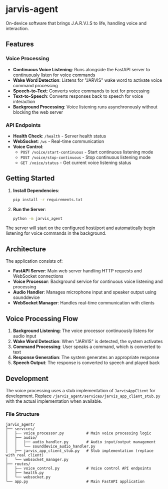 # jarvis-agent
On-device software that brings J.A.R.V.I.S to life, handling voice and interaction.

## Features

### Voice Processing
- **Continuous Voice Listening**: Runs alongside the FastAPI server to continuously listen for voice commands
- **Wake Word Detection**: Listens for "JARVIS" wake word to activate voice command processing
- **Speech-to-Text**: Converts voice commands to text for processing
- **Text-to-Speech**: Converts responses back to speech for voice interaction
- **Background Processing**: Voice listening runs asynchronously without blocking the web server

### API Endpoints
- **Health Check**: `/health` - Server health status
- **WebSocket**: `/ws` - Real-time communication
- **Voice Control**:
  - `POST /voice/start-continuous` - Start continuous listening mode
  - `POST /voice/stop-continuous` - Stop continuous listening mode
  - `GET /voice/status` - Get current voice listening status

## Getting Started

1. **Install Dependencies**:
   ```bash
   pip install -r requirements.txt
   ```

2. **Run the Server**:
   ```bash
   python -m jarvis_agent
   ```

The server will start on the configured host/port and automatically begin listening for voice commands in the background.

## Architecture

The application consists of:

- **FastAPI Server**: Main web server handling HTTP requests and WebSocket connections
- **Voice Processor**: Background service for continuous voice listening and processing
- **Audio Handler**: Manages microphone input and speaker output using sounddevice
- **WebSocket Manager**: Handles real-time communication with clients

## Voice Processing Flow

1. **Background Listening**: The voice processor continuously listens for audio input
2. **Wake Word Detection**: When "JARVIS" is detected, the system activates
3. **Command Processing**: User speaks a command, which is converted to text
4. **Response Generation**: The system generates an appropriate response
5. **Speech Output**: The response is converted to speech and played back

## Development

The voice processing uses a stub implementation of `JarvisAppClient` for development. Replace `/jarvis_agent/services/jarvis_app_client_stub.py` with the actual implementation when available.

### File Structure
```
jarvis_agent/
├── services/
│   ├── voice_processor.py          # Main voice processing logic
│   ├── audio/
│   │   ├── audio_handler.py        # Audio input/output management
│   │   └── sounddevice_audio_handler.py
│   ├── jarvis_app_client_stub.py   # Stub implementation (replace with real client)
│   └── websocket_manager.py
├── routes/
│   ├── voice_control.py            # Voice control API endpoints
│   ├── health.py
│   └── websocket.py
└── app.py                          # Main FastAPI application
```
